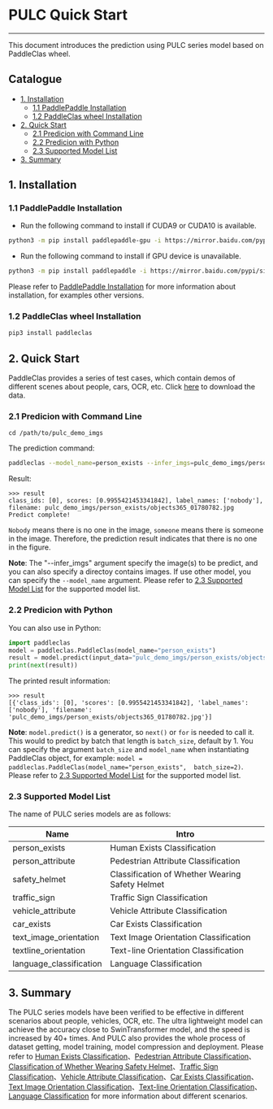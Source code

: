 # PULC Quick Start

------

This document introduces the prediction using PULC series model based on PaddleClas wheel.

## Catalogue

- [1. Installation](#1)
  - [1.1 PaddlePaddle Installation](#11)
  - [1.2 PaddleClas wheel Installation](#12)
- [2. Quick Start](#2)
  - [2.1 Predicion with Command Line](#2.1)
  - [2.2 Predicion with Python](#2.2)
  - [2.3 Supported Model List](#2.3)
- [3. Summary](#3)

<a name="1"></a>

## 1. Installation

<a name="1.1"></a>

### 1.1 PaddlePaddle Installation

- Run the following command to install if CUDA9 or CUDA10 is available.

```bash
python3 -m pip install paddlepaddle-gpu -i https://mirror.baidu.com/pypi/simple
```

- Run the following command to install if GPU device is unavailable.

```bash
python3 -m pip install paddlepaddle -i https://mirror.baidu.com/pypi/simple
```

Please refer to [PaddlePaddle Installation](https://www.paddlepaddle.org.cn/install/quick?docurl=/documentation/docs/en/install/pip/linux-pip_en.html) for more information about installation, for examples other versions.

<a name="1.2"></a>

### 1.2 PaddleClas wheel Installation

```bash
pip3 install paddleclas
```

<a name="2"></a>

## 2. Quick Start

PaddleClas provides a series of test cases, which contain demos of different scenes about people, cars, OCR, etc. Click [here](https://paddleclas.bj.bcebos.com/data/PULC/pulc_demo_imgs.zip) to download the data.

<a name="2.1"></a>

### 2.1 Predicion with Command Line

```
cd /path/to/pulc_demo_imgs
```

The prediction command:

```bash
paddleclas --model_name=person_exists --infer_imgs=pulc_demo_imgs/person_exists/objects365_01780782.jpg
```

Result:

```
>>> result
class_ids: [0], scores: [0.9955421453341842], label_names: ['nobody'], filename: pulc_demo_imgs/person_exists/objects365_01780782.jpg
Predict complete!
```
`Nobody` means there is no one in the image, `someone` means there is someone in the image. Therefore, the prediction result indicates that there is no one in the figure.

**Note**: The "--infer_imgs" argument specify the image(s) to be predict, and you can also specify a directoy contains images. If use other model, you can specify the `--model_name` argument. Please refer to [2.3 Supported Model List](#2.3) for the supported model list.

<a name="2.2"></a>

### 2.2 Predicion with Python

You can also use in Python:

```python
import paddleclas
model = paddleclas.PaddleClas(model_name="person_exists")
result = model.predict(input_data="pulc_demo_imgs/person_exists/objects365_01780782.jpg")
print(next(result))
```

The printed result information:

```
>>> result
[{'class_ids': [0], 'scores': [0.9955421453341842], 'label_names': ['nobody'], 'filename': 'pulc_demo_imgs/person_exists/objects365_01780782.jpg'}]
```

**Note**: `model.predict()` is a generator, so `next()` or `for` is needed to call it. This would to predict by batch that length is `batch_size`, default by 1. You can specify the argument `batch_size` and `model_name` when instantiating PaddleClas object, for example: `model = paddleclas.PaddleClas(model_name="person_exists",  batch_size=2)`. Please refer to [2.3 Supported Model List](#2.3) for the supported model list.

<a name="2.3"></a>

### 2.3 Supported Model List

The name of PULC series models are as follows:

| Name | Intro |
| --- | --- |
| person_exists | Human Exists Classification |
| person_attribute | Pedestrian Attribute Classification |
| safety_helmet | Classification of Whether Wearing Safety Helmet |
| traffic_sign | Traffic Sign Classification |
| vehicle_attribute | Vehicle Attribute Classification |
| car_exists | Car Exists Classification |
| text_image_orientation | Text Image Orientation Classification |
| textline_orientation | Text-line Orientation Classification |
| language_classification | Language Classification |

<a name="3"></a>

## 3. Summary

The PULC series models have been verified to be effective in different scenarios about people, vehicles, OCR, etc. The ultra lightweight model can achieve the accuracy close to SwinTransformer model, and the speed is increased by 40+ times. And PULC also provides the whole process of dataset getting, model training, model compression and deployment. Please refer to [Human Exists Classification](PULC_person_exists_en.md)、[Pedestrian Attribute Classification](PULC_person_attribute_en.md)、[Classification of Whether Wearing Safety Helmet](PULC_safety_helmet_en.md)、[Traffic Sign Classification](PULC_traffic_sign_en.md)、[Vehicle Attribute Classification](PULC_vehicle_attribute_en.md)、[Car Exists Classification](PULC_car_exists_en.md)、[Text Image Orientation Classification](PULC_text_image_orientation_en.md)、[Text-line Orientation Classification](PULC_textline_orientation_en.md)、[Language Classification](PULC_language_classification_en.md) for more information about different scenarios.
